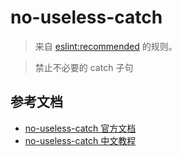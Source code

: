 # no-useless-catch

> 来自 [eslint:recommended](https://eslint.org/docs/rules/) 的规则。

> 禁止不必要的 catch 子句

## 参考文档

- [no-useless-catch 官方文档](https://eslint.org/docs/rules/no-useless-catch)
- [no-useless-catch 中文教程](https://eslint.cn/docs/rules/no-useless-catch)
